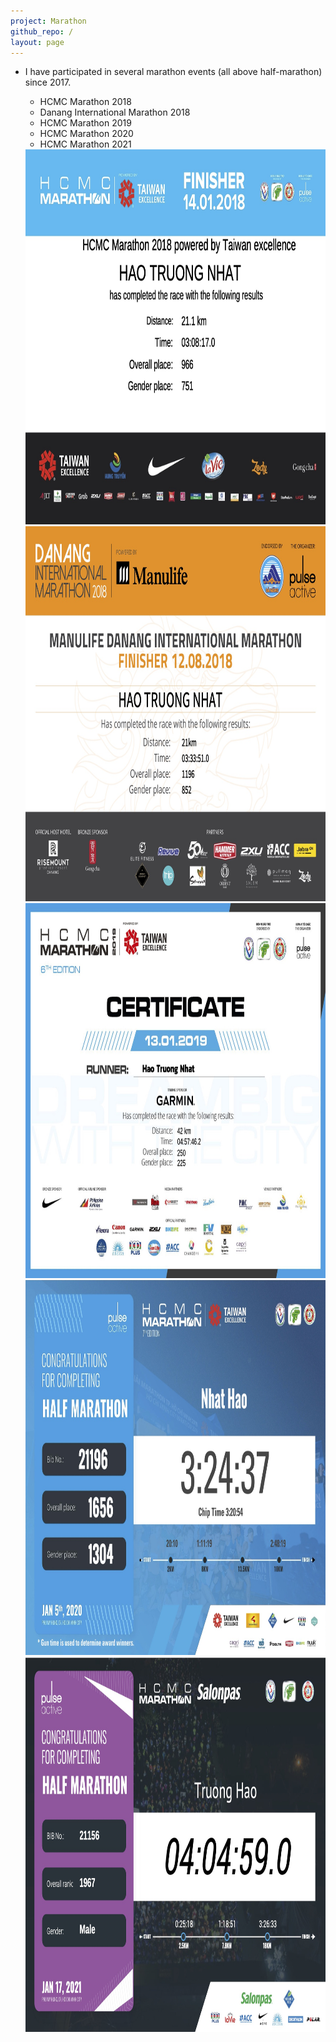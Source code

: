 ```yaml
---
project: Marathon
github_repo: /
layout: page
---
```

* I have participated in several marathon events (all above half-marathon) since 2017. 

    -   HCMC Marathon 2018
    -   Danang International Marathon 2018
    -   HCMC Marathon 2019
    -   HCMC Marathon 2020
    -   HCMC Marathon 2021

    <img src="img/marathon_certificate.jpg" height="600">
    <img src="img/marathon_certificate2.jpg" height="600">
    <img src="img/marathon_certificate3.jpg" height="600">
    <img src="img/marathon_certificate4.jpg" height="600">
    <img src="img/marathon_certificate5.jpg" height="600">
